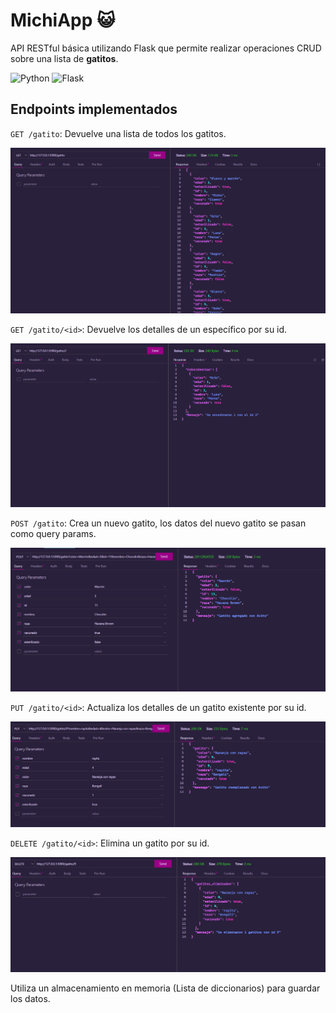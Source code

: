 # MichiApp 😺

API RESTful básica utilizando Flask que permite realizar operaciones CRUD sobre una lista de **gatitos**.

![Python](https://img.shields.io/badge/python-336fa0?style=for-the-badge&logo=python&logoColor=336fa0&labelColor=white)
![Flask](https://img.shields.io/badge/flask-blue?style=for-the-badge&logo=flask&logoColor=blue&labelColor=white)

## Endpoints implementados

`GET /gatito`: Devuelve una lista de todos los gatitos.

![GET/gatito](assets/get-all.png "GET")

`GET /gatito/<id>`: Devuelve los detalles de un específico por su id.

![GET/gatito/id](assets/get-id.png "GET")

`POST /gatito`: Crea un nuevo gatito, los datos del nuevo gatito se pasan como query params.

![POST/gatito/](assets/post.png "POST")

`PUT /gatito/<id>`: Actualiza los detalles de un gatito existente por su id.

![PUT/gatito/id](assets/put.png "PUT")

`DELETE /gatito/<id>`: Elimina un gatito por su id.

![DELETE/gatito/id](assets/delete.png "DELETE")

Utiliza un almacenamiento en memoria (Lista de diccionarios) para guardar los datos.
